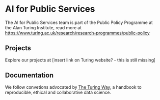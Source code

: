 # AI for Public Services

The AI for Public Services team is part of the Public Policy Programme at the Alan Turing Institute, read more at https://www.turing.ac.uk/research/research-programmes/public-policy

## Projects

Explore our projects at [insert link on Turing website? - this is still missing]

## Documentation

We follow convetions advocated by [The Turing Way](https://github.com/alan-turing-institute/the-turing-way), a handbook to reproducible, ethical and collaborative data science. 


